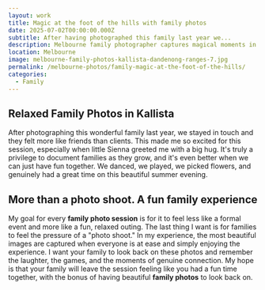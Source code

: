 ```yaml
---
layout: work
title: Magic at the foot of the hills with family photos
date: 2025-07-02T00:00:00.000Z
subtitle: After having photographed this family last year we...
description: Melbourne family photographer captures magical moments in the hills. Natural family photography session with dancing, flower picking and genuine fun on a summer evening.
location: Melbourne
image: melbourne-family-photos-kallista-dandenong-ranges-7.jpg
permalink: /melbourne-photos/family-magic-at-the-foot-of-the-hills/
categories:
  - Family
---
```


## Relaxed Family Photos in Kallista

After photographing this wonderful family last year, we stayed in touch and they felt more like friends than clients. This made me so excited for this session, especially when little Sienna greeted me with a big hug. It's truly a privilege to document families as they grow, and it's even better when we can just have fun together. We danced, we played, we picked flowers, and genuinely had a great time on this beautiful summer evening.

## More than a photo shoot. A fun family experience

My goal for every **family photo session** is for it to feel less like a formal event and more like a fun, relaxed outing. The last thing I want is for families to feel the pressure of a "photo shoot." In my experience, the most beautiful images are captured when everyone is at ease and simply enjoying the experience. I want your family to look back on these photos and remember the laughter, the games, and the moments of genuine connection. My hope is that your family will leave the session feeling like you had a fun time together, with the bonus of having beautiful **family photos** to look back on.

